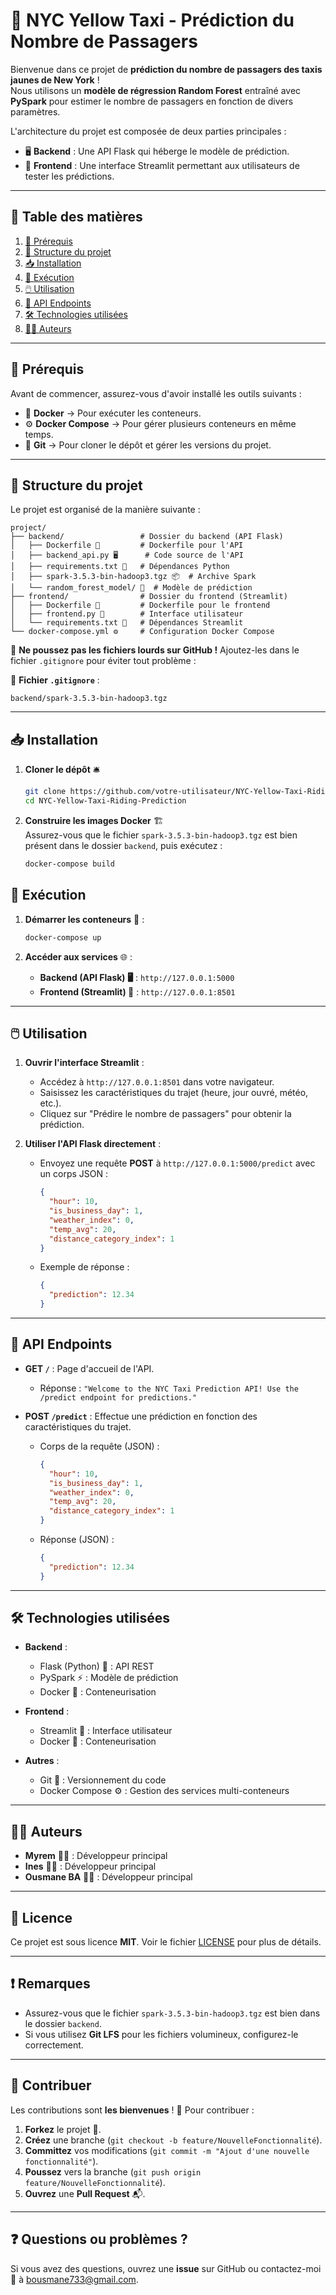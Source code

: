 # 🚖 NYC Yellow Taxi - Prédiction du Nombre de Passagers

Bienvenue dans ce projet de **prédiction du nombre de passagers des taxis jaunes de New York** !  
Nous utilisons un **modèle de régression Random Forest** entraîné avec **PySpark** pour estimer le nombre de passagers en fonction de divers paramètres.  

L'architecture du projet est composée de deux parties principales :
- 🖥️ **Backend** : Une API Flask qui héberge le modèle de prédiction.
- 🎨 **Frontend** : Une interface Streamlit permettant aux utilisateurs de tester les prédictions.

---

## 📌 Table des matières

1. [🔧 Prérequis](#prérequis)  
2. [📂 Structure du projet](#structure-du-projet)  
3. [📥 Installation](#installation)  
4. [🚀 Exécution](#exécution)  
5. [🖱️ Utilisation](#utilisation)  
6. [📡 API Endpoints](#api-endpoints)  
7. [🛠️ Technologies utilisées](#technologies-utilisées)  
8. [👨‍💻 Auteurs](#auteurs)  

---

## 🔧 Prérequis

Avant de commencer, assurez-vous d'avoir installé les outils suivants :

- 🐳 **Docker** → Pour exécuter les conteneurs.  
- ⚙️ **Docker Compose** → Pour gérer plusieurs conteneurs en même temps.  
- 🔗 **Git** → Pour cloner le dépôt et gérer les versions du projet.  

---

## 📂 Structure du projet

Le projet est organisé de la manière suivante :

```
project/
├── backend/                 # Dossier du backend (API Flask)
│   ├── Dockerfile 📄         # Dockerfile pour l'API
│   ├── backend_api.py 🖥️      # Code source de l'API
│   ├── requirements.txt 📜   # Dépendances Python
│   ├── spark-3.5.3-bin-hadoop3.tgz 📦  # Archive Spark
│   └── random_forest_model/ 📁  # Modèle de prédiction
├── frontend/                # Dossier du frontend (Streamlit)
│   ├── Dockerfile 📄         # Dockerfile pour le frontend
│   ├── frontend.py 🎨        # Interface utilisateur
│   └── requirements.txt 📜   # Dépendances Streamlit
└── docker-compose.yml ⚙️     # Configuration Docker Compose
```

🚨 **Ne poussez pas les fichiers lourds sur GitHub !** Ajoutez-les dans le fichier `.gitignore` pour éviter tout problème :

📜 **Fichier `.gitignore`** :
```
backend/spark-3.5.3-bin-hadoop3.tgz
```

---

## 📥 Installation

1. **Cloner le dépôt** 🛎️  
   ```bash
   git clone https://github.com/votre-utilisateur/NYC-Yellow-Taxi-Riding-Prediction.git
   cd NYC-Yellow-Taxi-Riding-Prediction
   ```

2. **Construire les images Docker** 🏗️  
   Assurez-vous que le fichier `spark-3.5.3-bin-hadoop3.tgz` est bien présent dans le dossier `backend`, puis exécutez :  
   ```bash
   docker-compose build
   ```


## 🚀 Exécution

1. **Démarrer les conteneurs** 🏁 :
   ```bash
   docker-compose up
   ```

2. **Accéder aux services** 🌐 :
   - **Backend (API Flask) 🖥️** : `http://127.0.0.1:5000`
   - **Frontend (Streamlit) 🎨** : `http://127.0.0.1:8501`

---

## 🖱️ Utilisation

1. **Ouvrir l'interface Streamlit** :
   - Accédez à `http://127.0.0.1:8501` dans votre navigateur.
   - Saisissez les caractéristiques du trajet (heure, jour ouvré, météo, etc.).
   - Cliquez sur "Prédire le nombre de passagers" pour obtenir la prédiction.

2. **Utiliser l'API Flask directement** :
   - Envoyez une requête **POST** à `http://127.0.0.1:5000/predict` avec un corps JSON :
     ```json
     {
       "hour": 10,
       "is_business_day": 1,
       "weather_index": 0,
       "temp_avg": 20,
       "distance_category_index": 1
     }
     ```
   - Exemple de réponse :
     ```json
     {
       "prediction": 12.34
     }
     ```

---

## 📡 API Endpoints

- **GET `/`** : Page d'accueil de l'API.
  - Réponse : `"Welcome to the NYC Taxi Prediction API! Use the /predict endpoint for predictions."`

- **POST `/predict`** : Effectue une prédiction en fonction des caractéristiques du trajet.
  - Corps de la requête (JSON) :
    ```json
    {
      "hour": 10,
      "is_business_day": 1,
      "weather_index": 0,
      "temp_avg": 20,
      "distance_category_index": 1
    }
    ```
  - Réponse (JSON) :
    ```json
    {
      "prediction": 12.34
    }
    ```

---

## 🛠️ Technologies utilisées

- **Backend** :
  - Flask (Python) 🐍 : API REST
  - PySpark ⚡ : Modèle de prédiction
  - Docker 🐳 : Conteneurisation

- **Frontend** :
  - Streamlit 🎨 : Interface utilisateur
  - Docker 🐳 : Conteneurisation

- **Autres** :
  - Git 🔗 : Versionnement du code
  - Docker Compose ⚙️ : Gestion des services multi-conteneurs

---

## 👨‍💻 Auteurs

- **Myrem** 👩‍💻 : Développeur principal
- **Ines** 👩‍💻 : Développeur principal
- **Ousmane BA** 👨‍💻 : Développeur principal

---

## 📜 Licence

Ce projet est sous licence **MIT**. Voir le fichier [LICENSE](LICENSE) pour plus de détails.

---

## ❗ Remarques

- Assurez-vous que le fichier `spark-3.5.3-bin-hadoop3.tgz` est bien dans le dossier `backend`.
- Si vous utilisez **Git LFS** pour les fichiers volumineux, configurez-le correctement.

---

## 🤝 Contribuer

Les contributions sont **les bienvenues** ! 🚀 Pour contribuer :

1. **Forkez** le projet 🍴.
2. **Créez** une branche (`git checkout -b feature/NouvelleFonctionnalité`).
3. **Committez** vos modifications (`git commit -m "Ajout d'une nouvelle fonctionnalité"`).
4. **Poussez** vers la branche (`git push origin feature/NouvelleFonctionnalité`).
5. **Ouvrez** une **Pull Request** 📬.

---

## ❓ Questions ou problèmes ?

Si vous avez des questions, ouvrez une **issue** sur GitHub ou contactez-moi 📩 à [bousmane733@gmail.com](mailto:bousmane733@gmail.com).
```
